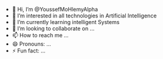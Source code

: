 - 👋 Hi, I’m @YoussefMoHlemyAlpha
- 👀 I’m interested in all technologies in Artificial Intelligence
- 🌱 I’m currently learning intelligent Systems 
- 💞️ I’m looking to collaborate on ...
- 📫 How to reach me ...
- 😄 Pronouns: ...
- ⚡ Fun fact: ...

<!---
YoussefMoHlemyAlpha/YoussefMoHlemyAlpha is a ✨ special ✨ repository because its `README.md` (this file) appears on your GitHub profile.
You can click the Preview link to take a look at your changes.
--->

